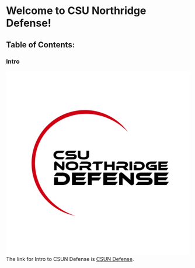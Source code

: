 # Welcome to CSU Northridge Defense!
## Table of Contents:
### Intro
![CSUN Defense](/imgs/csundefense.png)
The link for Intro to CSUN Defense is [CSUN Defense](https://github.com/wreeten/enjohneering/blob/main/CSUNDefense/summer22/052422.md).
